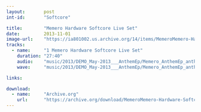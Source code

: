 ```yaml
---
layout:       post
int-id:       "Softcore"

title:        "Memero Hardware Softcore Live Set"
date:         2013-11-01
image-url:    "https://ia801002.us.archive.org/14/items/MemeroMemero-Hardware-Softcore-Live-Set/MEMERO_STUDIO.GIF"
tracks:     
  - name:     "1 Memero Hardware Softcore Live Set"
    duration: "27:40"
    audio:    "music/2013/DEMO_May-2013___AnthemEp/Memero_AnthemEp_anthem.mp3"
    wave:     "music/2013/DEMO_May-2013___AnthemEp/Memero_AnthemEp_anthem.png"       

links:        

download: 
  - name:     "Archive.org"
    url:      "https://archive.org/download/MemeroMemero-Hardware-Softcore-Live-Set/MemeroMemero-Hardware-Softcore-Live-Set_vbr_mp3.zip"
---
```

